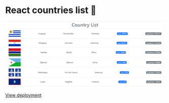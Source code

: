 # React countries list 🎏

![Page-img](https://github.com/DmitriySoym/react-country-list/blob/main/src/assets/screenshot.png)

[View deployment](https://dmitriysoym.github.io/react-country-list/)
